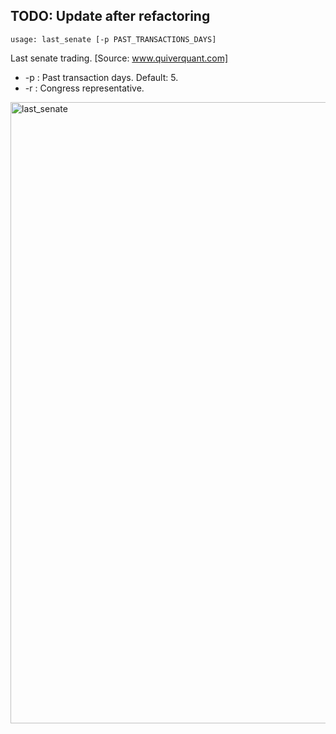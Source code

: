 ## TODO: Update after refactoring

```text
usage: last_senate [-p PAST_TRANSACTIONS_DAYS]
```
Last senate trading. [Source: www.quiverquant.com]

* -p : Past transaction days. Default: 5.
* -r : Congress representative.

<img width="994" alt="last_senate" src="https://user-images.githubusercontent.com/25267873/118394652-c936bc80-b63d-11eb-883d-a1fa690cc6cd.png">
